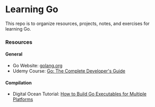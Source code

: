 # Learning Go
This repo is to organize resources, projects, notes, and exercises for learning Go.

### Resources

#### General
- Go Website: [golang.org](https://golang.org/)
- Udemy Course: [Go: The Complete Developer's Guide](https://www.udemy.com/course/go-the-complete-developers-guide/)

#### Compilation
- Digital Ocean Tutorial: [How to Build Go Executables for Multiple Platforms](https://www.digitalocean.com/community/tutorials/how-to-build-go-executables-for-multiple-platforms-on-ubuntu-16-04)